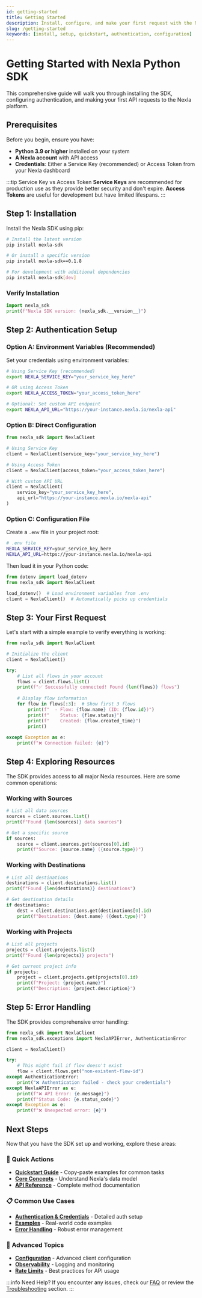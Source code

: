 ```yaml
---
id: getting-started
title: Getting Started
description: Install, configure, and make your first request with the Nexla Python SDK.
slug: /getting-started
keywords: [install, setup, quickstart, authentication, configuration]
---
```


# Getting Started with Nexla Python SDK

This comprehensive guide will walk you through installing the SDK, configuring authentication, and making your first API requests to the Nexla platform.

## Prerequisites

Before you begin, ensure you have:

- **Python 3.9 or higher** installed on your system
- **A Nexla account** with API access
- **Credentials**: Either a Service Key (recommended) or Access Token from your Nexla dashboard

:::tip Service Key vs Access Token
**Service Keys** are recommended for production use as they provide better security and don't expire. **Access Tokens** are useful for development but have limited lifespans.
:::

## Step 1: Installation

Install the Nexla SDK using pip:

```bash
# Install the latest version
pip install nexla-sdk

# Or install a specific version
pip install nexla-sdk==0.1.8

# For development with additional dependencies
pip install nexla-sdk[dev]
```

### Verify Installation

```python
import nexla_sdk
print(f"Nexla SDK version: {nexla_sdk.__version__}")
```

## Step 2: Authentication Setup

### Option A: Environment Variables (Recommended)

Set your credentials using environment variables:

```bash
# Using Service Key (recommended)
export NEXLA_SERVICE_KEY="your_service_key_here"

# OR using Access Token
export NEXLA_ACCESS_TOKEN="your_access_token_here"

# Optional: Set custom API endpoint
export NEXLA_API_URL="https://your-instance.nexla.io/nexla-api"
```

### Option B: Direct Configuration

```python
from nexla_sdk import NexlaClient

# Using Service Key
client = NexlaClient(service_key="your_service_key_here")

# Using Access Token
client = NexlaClient(access_token="your_access_token_here")

# With custom API URL
client = NexlaClient(
    service_key="your_service_key_here",
    api_url="https://your-instance.nexla.io/nexla-api"
)
```

### Option C: Configuration File

Create a `.env` file in your project root:

```bash
# .env file
NEXLA_SERVICE_KEY=your_service_key_here
NEXLA_API_URL=https://your-instance.nexla.io/nexla-api
```

Then load it in your Python code:

```python
from dotenv import load_dotenv
from nexla_sdk import NexlaClient

load_dotenv()  # Load environment variables from .env
client = NexlaClient()  # Automatically picks up credentials
```

## Step 3: Your First Request

Let's start with a simple example to verify everything is working:

```python
from nexla_sdk import NexlaClient

# Initialize the client
client = NexlaClient()

try:
    # List all flows in your account
    flows = client.flows.list()
    print(f"✅ Successfully connected! Found {len(flows)} flows")
    
    # Display flow information
    for flow in flows[:3]:  # Show first 3 flows
        print(f"  - Flow: {flow.name} (ID: {flow.id})")
        print(f"    Status: {flow.status}")
        print(f"    Created: {flow.created_time}")
        print()
        
except Exception as e:
    print(f"❌ Connection failed: {e}")
```

## Step 4: Exploring Resources

The SDK provides access to all major Nexla resources. Here are some common operations:

### Working with Sources

```python
# List all data sources
sources = client.sources.list()
print(f"Found {len(sources)} data sources")

# Get a specific source
if sources:
    source = client.sources.get(sources[0].id)
    print(f"Source: {source.name} ({source.type})")
```

### Working with Destinations

```python
# List all destinations
destinations = client.destinations.list()
print(f"Found {len(destinations)} destinations")

# Get destination details
if destinations:
    dest = client.destinations.get(destinations[0].id)
    print(f"Destination: {dest.name} ({dest.type})")
```

### Working with Projects

```python
# List all projects
projects = client.projects.list()
print(f"Found {len(projects)} projects")

# Get current project info
if projects:
    project = client.projects.get(projects[0].id)
    print(f"Project: {project.name}")
    print(f"Description: {project.description}")
```

## Step 5: Error Handling

The SDK provides comprehensive error handling:

```python
from nexla_sdk import NexlaClient
from nexla_sdk.exceptions import NexlaAPIError, AuthenticationError

client = NexlaClient()

try:
    # This might fail if flow doesn't exist
    flow = client.flows.get("non-existent-flow-id")
except AuthenticationError:
    print("❌ Authentication failed - check your credentials")
except NexlaAPIError as e:
    print(f"❌ API Error: {e.message}")
    print(f"Status Code: {e.status_code}")
except Exception as e:
    print(f"❌ Unexpected error: {e}")
```

## Next Steps

Now that you have the SDK set up and working, explore these areas:

### 🚀 **Quick Actions**
- **[Quickstart Guide](quickstart)** - Copy-paste examples for common tasks
- **[Core Concepts](core-concepts)** - Understand Nexla's data model
- **[API Reference](api/python/overview)** - Complete method documentation

### 📋 **Common Use Cases**
- **[Authentication & Credentials](auth)** - Detailed auth setup
- **[Examples](examples)** - Real-world code examples
- **[Error Handling](error-handling)** - Robust error management

### 🔧 **Advanced Topics**
- **[Configuration](configuration)** - Advanced client configuration
- **[Observability](observability)** - Logging and monitoring
- **[Rate Limits](rate-limits)** - Best practices for API usage

:::info Need Help?
If you encounter any issues, check our [FAQ](faq) or review the [Troubleshooting](errors) section.
:::
